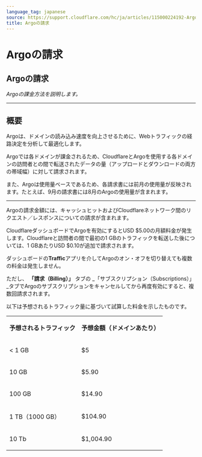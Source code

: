 ```yaml
---
language_tag: japanese
source: https://support.cloudflare.com/hc/ja/articles/115000224192-Argo%E3%81%AE%E8%AB%8B%E6%B1%82
title: Argoの請求
---
```


# Argoの請求

## Argoの請求

_Argoの課金方法を説明します。_

___

## 概要

Argoは、ドメインの読み込み速度を向上させるために、Webトラフィックの経路決定を分析して最適化します。

Argoでは各ドメインが課金されるため、CloudflareとArgoを使用する各ドメインの訪問者との間で転送されたデータの量（アップロードとダウンロードの両方の帯域幅）に対して請求されます。

また、Argoは使用量ベースであるため、各請求書には前月の使用量が反映されます。たとえば、9月の請求書には8月のArgoの使用量が含まれます。

___

Argoの請求金額には、キャッシュヒットおよびCloudflareネットワーク間のリクエスト／レスポンスについての請求が含まれます。

CloudflareダッシュボードでArgoを有効にするとUSD $5.00の月額料金が発生します。Cloudflareと訪問者の間で最初の1 GBのトラフィックを転送した後については、1 GBあたりUSD $0.10が追加で請求されます。

ダッシュボードの**Traffic**アプリを介してArgoのオン・オフを切り替えても複数の料金は発生しません。

ただし、 **「請求（Billing）」** タブの _「サブスクリプション（Subscriptions）」_タブでArgoのサブスクリプションをキャンセルしてから再度有効にすると、複数回請求されます。

以下は予想されるトラフィック量に基づいて試算した料金を示したものです。

<table><tbody><tr><td><p><strong>予想されるトラフィック</strong></p></td><td><p><strong>予想金額（ドメインあたり）</strong></p></td></tr><tr><td><p>&lt; 1 GB</p></td><td><p>$5</p></td></tr><tr><td><p>10 GB</p></td><td><p>$5.90</p></td></tr><tr><td><p>100 GB</p></td><td><p>$14.90</p></td></tr><tr><td><p>1 TB（1000 GB）</p></td><td><p>$104.90</p></td></tr><tr><td><p>10 Tb</p></td><td><p>$1,004.90</p></td></tr></tbody></table>
